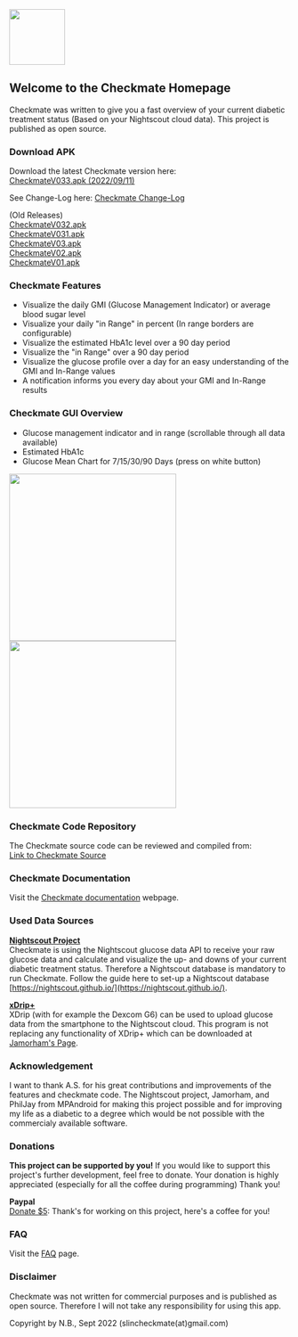 <img src="https://user-images.githubusercontent.com/53019596/114172661-3c119100-9936-11eb-826f-375bff51032b.png" width="100" height="100">


## Welcome to the Checkmate Homepage
Checkmate was written to give you a fast overview of your current diabetic treatment status (Based on your Nightscout cloud data). 
This project is published as open source.

### Download APK
Download the latest Checkmate version here:      
[CheckmateV033.apk (2022/09/11)](https://github.com/slinGitHub/Checkmate/releases/download/2/CheckmateV033.apk) 

See Change-Log here: 
[Checkmate Change-Log](changeLog.md)

(Old Releases)    
[CheckmateV032.apk](https://github.com/slinGitHub/Checkmate/releases/download/2/CheckmateV032.apk)             
[CheckmateV031.apk](https://github.com/slinGitHub/Checkmate/releases/download/2/CheckmateV031.apk)               
[CheckmateV03.apk](https://github.com/slinGitHub/Checkmate/releases/download/2/CheckmateV03.apk)            
[CheckmateV02.apk](https://github.com/slinGitHub/Checkmate/releases/download/2/CheckmateV02.apk)             
[CheckmateV01.apk](https://github.com/slinGitHub/Checkmate/releases/download/2/CheckmateV01.apk) 

### Checkmate Features
- Visualize the daily GMI (Glucose Management Indicator) or average blood sugar level
- Visualize your daily "in Range" in percent (In range borders are configurable)
- Visualize the estimated HbA1c level over a 90 day period
- Visualize the "in Range" over a 90 day period
- Visualize the glucose profile over a day for an easy understanding of the GMI and In-Range values
- A notification informs you every day about your GMI and In-Range results

### Checkmate GUI Overview
- Glucose management indicator and in range (scrollable through all data available)
- Estimated HbA1c
- Glucose Mean Chart for 7/15/30/90 Days (press on white button)

<img src="https://user-images.githubusercontent.com/53019596/122987256-ae740800-d3a0-11eb-8ff1-1be8cea0dcb2.png" width="300">
<img src="https://user-images.githubusercontent.com/53019596/122987398-d7949880-d3a0-11eb-9047-2508bec74c77.png" width="300">

### Checkmate Code Repository
The Checkmate source code can be reviewed and compiled from:  
[Link to Checkmate Source](https://github.com/slinGitHub/Checkmate/tree/dev)

### Checkmate Documentation

Visit the [Checkmate documentation](documentation.md) webpage.

### Used Data Sources

**[Nightscout Project](http://www.nightscout.info)**  
Checkmate is using the Nightscout glucose data API to receive your raw glucose data and calculate and visualize the up- and downs of your current diabetic treatment status. Therefore a Nightscout database is mandatory to run Checkmate. Follow the guide here to set-up a Nightscout database [https://nightscout.github.io/](https://nightscout.github.io/).

**[xDrip+](https://jamorham.github.io)**  
XDrip (with for example the Dexcom G6) can be used to upload glucose data from the smartphone to the Nightscout cloud.
This program is not replacing any functionality of XDrip+ which can be downloaded at [Jamorham's Page](https://jamorham.github.io).

### Acknowledgement
I want to thank A.S. for his great contributions and improvements of the features and checkmate code. The Nightscout project, Jamorham, and PhilJay from MPAndroid for making this project possible and for improving my life as a diabetic to a degree which would be not possible with the commercialy available software.

### Donations
**This project can be supported by you!** If you would like to support this project's further development, feel free to donate. Your donation is highly appreciated (especially for all the coffee during programming) Thank you!

**Paypal**  
[Donate $5](https://www.paypal.com/donate?hosted_button_id=CF3AHXTKNARRL): Thank's for working on this project, here's a coffee for you!

### FAQ
Visit the [FAQ](faq.md) page.

### Disclaimer
Checkmate was not written for commercial purposes and is published as open source.
Therefore I will not take any responsibility for using this app.

Copyright by N.B., Sept 2022 
(slincheckmate(at)gmail.com)
